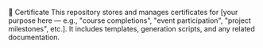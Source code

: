 📜 Certificate
This repository stores and manages certificates for [your purpose here — e.g., "course completions", "event participation", "project milestones", etc.]. It includes templates, generation scripts, and any related documentation.

